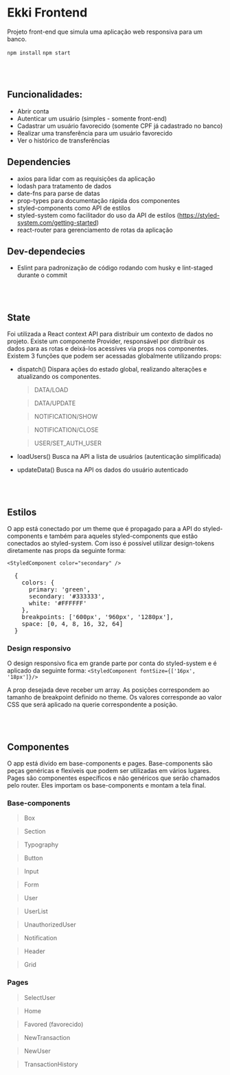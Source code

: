 # Ekki Frontend
Projeto front-end que simula uma aplicação web responsiva para um banco.

```npm install```
```npm start```

<br/>
<br/>

## Funcionalidades:
- Abrir conta
- Autenticar um usuário (simples - somente front-end)
- Cadastrar um usuário favorecido (somente CPF já cadastrado no banco)
- Realizar uma transferência para um usuário favorecido
- Ver o histórico de transferências

## Dependencies
- axios para lidar com as requisições da aplicação
- lodash para tratamento de dados
- date-fns para parse de datas
- prop-types para documentação rápida dos componentes
- styled-components como API de estilos
- styled-system como facilitador do uso da API de estilos (https://styled-system.com/getting-started)
- react-router para gerenciamento de rotas da aplicação

## Dev-dependecies
- Eslint para padronização de código rodando com husky e lint-staged durante o commit

<br/>
<br/>

## State
Foi utilizada a React context API para distribuir um contexto de dados no projeto. Existe um componente Provider, responsável por distribuir os dados para as rotas e deixá-los acessíves via props nos componentes. Existem 3 funções que podem ser acessadas globalmente utilizando props:

- dispatch()
  Dispara ações do estado global, realizando alterações e atualizando os componentes.
  > DATA/LOAD

  > DATA/UPDATE

  > NOTIFICATION/SHOW

  > NOTIFICATION/CLOSE

  > USER/SET_AUTH_USER

- loadUsers()
  Busca na API a lista de usuários (autenticação simplificada)

- updateData()
  Busca na API os dados do usuário autenticado

<br/>
<br/>

## Estilos
O app está conectado por um theme que é propagado para a API do styled-components e também para aqueles styled-components que estão conectados ao styled-system. Com isso é possível utilizar design-tokens diretamente nas props da seguinte forma:

```<StyledComponent color="secondary" />```

<pre>
  {
    colors: {
      primary: 'green',
      secondary: '#333333',
      white: '#FFFFFF'
    },
    breakpoints: ['600px', '960px', '1280px'],
    space: [0, 4, 8, 16, 32, 64]
  }
</pre>

### Design responsivo
O design responsivo fica em grande parte por conta do styled-system e é aplicado da seguinte forma:
```<StyledComponent fontSize={['16px', '18px']}/>```

A prop desejada deve receber um array. As posições correspondem ao tamanho de breakpoint definido no theme. Os valores corresponde ao valor CSS que será aplicado na querie correspondente a posição.

<br/>
<br/>

## Componentes
O app está divido em base-components e pages. Base-components são peças genéricas e flexíveis que podem ser utilizadas em vários lugares. Pages são componentes específicos e não genéricos que serão chamados pelo router. Eles importam os base-components e montam a tela final.

### Base-components
>Box

>Section

>Typography

>Button

>Input

>Form

>User

>UserList

>UnauthorizedUser

>Notification

>Header

>Grid


### Pages
>SelectUser

>Home

>Favored (favorecido)

>NewTransaction

>NewUser

>TransactionHistory

